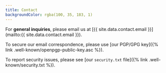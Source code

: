 ```yaml
---
title: Contact
backgroundColor: rgba(100, 35, 183, 1)
---
```


For **general inquiries**, please email us at [{{ site.data.contact.email }}](mailto:{{ site.data.contact.email }}).

To secure our email correspondence, please use [our PGP/GPG key]({% link .well-known/openpgp-public-key.asc %}).

To report security issues, please see [our `security.txt` file]({% link .well-known/security.txt %}).
